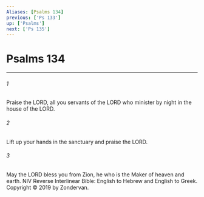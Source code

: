 ```yaml
---
Aliases: [Psalms 134]
previous: ['Ps 133']
up: ['Psalms']
next: ['Ps 135']
---
```

# Psalms 134

***


###### 1 
Praise the LORD, all you servants of the LORD who minister by night in the house of the LORD. 

###### 2 
Lift up your hands in the sanctuary and praise the LORD. 

###### 3 
May the LORD bless you from Zion, he who is the Maker of heaven and earth. NIV Reverse Interlinear Bible: English to Hebrew and English to Greek. Copyright © 2019 by Zondervan.
